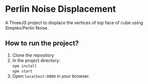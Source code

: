 # Perlin Noise Displacement

A ThreeJS project to displace the vertices of top face of cube using Simplex/Perlin Noise.
## How to run the project?

1. Clone the repository
2. In the project directory: <br/>
    `npm install` <br/>
    `npm start`
3. Open `localhost:8000` in your browser.